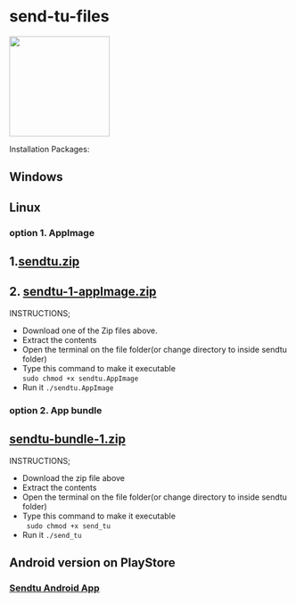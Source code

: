 # send-tu-files

<img src="https://user-images.githubusercontent.com/45265245/236840796-e8d107f8-96fd-498b-a775-ac782d100aa1.png" width="180" height="180">

Installation Packages:
## Windows


 ## Linux 
  ###  option 1. AppImage
 ## 1.[sendtu.zip](https://github.com/danchengash/send-tu-files/files/11421717/sendtu.zip)
 
 ## 2. [sendtu-1-appImage.zip](https://github.com/danchengash/send-tu-files/files/11440630/sendtu-1-appImage.zip)


 INSTRUCTIONS; 
- Download one of the Zip files above. 
- Extract the contents 
- Open the terminal on the file folder(or change directory to inside sendtu folder)
- Type this command to make it executable  
`` sudo chmod +x sendtu.AppImage ``
- Run it
 ``./sendtu.AppImage``
 
 
 
### option 2. App bundle
## [sendtu-bundle-1.zip](https://github.com/danchengash/send-tu-files/files/11440235/sendtu-bundle-1.zip)

INSTRUCTIONS;
- Download the zip file above
- Extract the contents 
- Open the terminal on the file folder(or change directory to inside sendtu folder)
- Type this command to make it executable  
`` sudo chmod +x send_tu``
- Run it
 ``./send_tu``
 

## Android version on PlayStore
### [Sendtu Android App](https://play.google.com/store/apps/details?id=com.salticon.sendtu)
